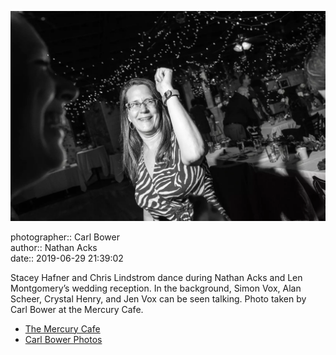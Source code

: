 ![Stacey Hafner and Chris Lindstrom dance](assets/2019-06-29-set-4-the-dance-55.webp)

photographer:: Carl Bower  
author:: Nathan Acks  
date:: 2019-06-29 21:39:02

Stacey Hafner and Chris Lindstrom dance during Nathan Acks and Len Montgomery’s wedding reception. In the background, Simon Vox, Alan Scheer, Crystal Henry, and Jen Vox can be seen talking. Photo taken by Carl Bower at the Mercury Cafe.

* [The Mercury Cafe](http://mercurycafe.com)
* [Carl Bower Photos](https://carlbowerphotos.com)
